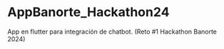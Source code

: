 # AppBanorte_Hackathon24
App en flutter para integración de chatbot. (Reto #1 Hackathon Banorte 2024)
